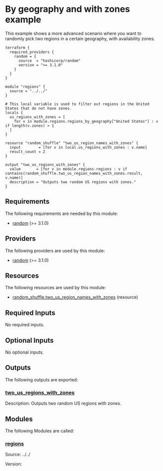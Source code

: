 <!-- BEGIN_TF_DOCS -->
# By geography and with zones example

This example shows a more advanced scenario where you want to randomly pick two regions in a certain geography, with availability zones.

```hcl
terraform {
  required_providers {
    random = {
      source  = "hashicorp/random"
      version = ">= 3.1.0"
    }
  }
}

module "regions" {
  source = "../../"
}

# This local variable is used to filter out regions in the United States that do not have zones.
locals {
  us_regions_with_zones = [
    for v in module.regions.regions_by_geography["United States"] : v if length(v.zones) > 1
  ]
}

resource "random_shuffle" "two_us_region_names_with_zones" {
  input        = [for v in local.us_regions_with_zones : v.name]
  result_count = 2
}

output "two_us_regions_with_zones" {
  value       = [for v in module.regions.regions : v if contains(random_shuffle.two_us_region_names_with_zones.result, v.name)]
  description = "Outputs two random US regions with zones."
}
```

<!-- markdownlint-disable MD033 -->
## Requirements

The following requirements are needed by this module:

- <a name="requirement_random"></a> [random](#requirement\_random) (>= 3.1.0)

## Providers

The following providers are used by this module:

- <a name="provider_random"></a> [random](#provider\_random) (>= 3.1.0)

## Resources

The following resources are used by this module:

- [random_shuffle.two_us_region_names_with_zones](https://registry.terraform.io/providers/hashicorp/random/latest/docs/resources/shuffle) (resource)

<!-- markdownlint-disable MD013 -->
## Required Inputs

No required inputs.

## Optional Inputs

No optional inputs.

## Outputs

The following outputs are exported:

### <a name="output_two_us_regions_with_zones"></a> [two\_us\_regions\_with\_zones](#output\_two\_us\_regions\_with\_zones)

Description: Outputs two random US regions with zones.

## Modules

The following Modules are called:

### <a name="module_regions"></a> [regions](#module\_regions)

Source: ../../

Version:


<!-- END_TF_DOCS -->